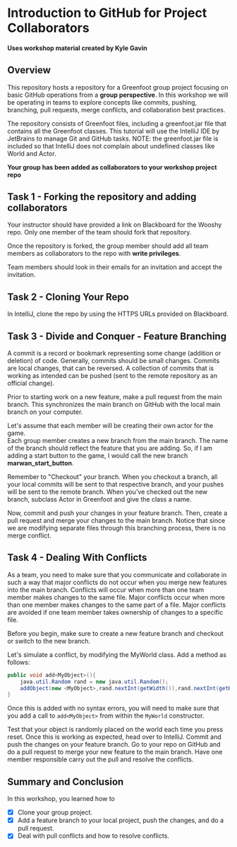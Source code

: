 # Introduction to GitHub for Project Collaborators
#### Uses workshop material created by Kyle Gavin

## Overview
This repository hosts a repository for a Greenfoot group project focusing on basic GitHub operations from a **group perspective**. In this workshop we will be operating in teams to explore concepts like commits, pushing, branching, pull requests, merge conflicts, and collaboration best practices.

The repository consists of Greenfoot files, including a greenfoot.jar file that contains all the Greenfoot classes. 
This tutorial will use the IntelliJ IDE by JetBrains to manage Git and GitHub tasks.  NOTE: the greenfoot.jar file
is included so that IntelliJ does not complain about undefined classes like World and Actor.

**Your group has been added as collaborators to your workshop project repo**

## Task 1 - Forking the repository and adding collaborators

Your instructor should have provided a link on Blackboard for the Wooshy repo.  Only one member of the
team should fork that repository.

Once the repository is forked, the group member should add all team members as collaborators to the repo with
**write privileges**.

Team members should look in their emails for an invitation and accept the invitation.

## Task 2 - Cloning Your Repo

In IntelliJ, clone the repo by using the HTTPS URLs provided on Blackboard.

## Task 3 - Divide and Conquer - Feature Branching

A commit is a record or bookmark representing some change (addition or deletion) of code. Generally, commits should be small changes. Commits are local changes, that can be reversed. 
A collection of commits that is working as intended can be pushed (sent to the remote repository as an official change).

Prior to starting work on a new feature, make a pull request from the main branch.  This synchronizes the 
main branch on GitHub with the local main branch on your computer.

Let's assume that each member will be creating their own actor for the game.  
Each group member creates a new branch from the main branch. 
The name of the branch should reflect the feature that you are adding. So, if I am adding a start button
to the game, I would call the new branch **marwan_start_button**.

Remember to "Checkout" your branch. When you checkout a branch, all your local commits will be sent to 
that respective branch, and your pushes will be sent to the remote branch. 
When you've checked out the new branch, subclass Actor in Greenfoot and give the class a name.

Now, commit and push your changes in your feature branch. 
Then, create a pull request and merge your changes to the main branch. 
Notice that since we are modifying separate files through this branching process, 
there is no merge conflict.

## Task 4 - Dealing With Conflicts

As a team, you need to make sure that you communicate and collaborate in such a way that major conflicts
do not occur when you merge new features into the main branch.  Conflicts will occur when more than
one team member makes changes to the same file.  Major conflicts occur when more than one member makes
changes to the same part of a file.  Major conflicts are avoided if one team member takes ownership of
changes to a specific file.

Before you begin, make sure to create a new feature branch and checkout or switch to the new branch.

Let's simulate a conflict, by modifying the MyWorld class.  Add a method as follows:

```java
public void add<MyObject>(){
    java.util.Random rand = new java.util.Random();
    addObject(new <MyObject>,rand.nextInt(getWidth()),rand.nextInt(getHeight()));
}
```

Once this is added with no syntax errors, you will need to make sure that you add a call to `add<MyObject>` 
from within the `MyWorld` constructor.

Test that your object is randomly placed on the world each time you press reset.  Once this is working
as expected, head over to IntelliJ.  Commit and push the changes on your feature branch.  Go to your repo
on GitHub and do a pull request to merge your new feature to the main branch.  Have one member responsible
carry out the pull and resolve the conflicts.


## Summary and Conclusion

In this workshop, you learned how to
- [X] Clone your group project.
- [X] Add a feature branch to your local project, push the changes, and do a pull request.
- [X] Deal with pull conflicts and how to resolve conflicts. 
